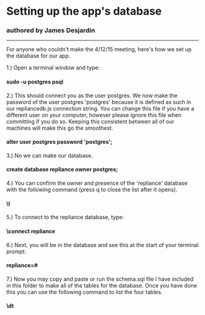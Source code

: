 # Setting up the app's database

### authored by James Desjardin

---

For anyone who couldn't make the 4/12/15 meeting, here's how we set up the database for our app.

1.) Open a terminal window and type:

#### sudo -u postgres psql

2.) This should connect you as the user postgres. We now make the password of the user postgres 'postgres' because it is defined as such in our repliancedb.js connection string. You can change this file if you have a different user on your computer, however please ignore this file when committing if you do so. Keeping this consistent between all of our machines will make this go the smoothest.

#### alter user postgres password 'postgres';

3.) No we can make our database.

#### create database repliance owner postgres;

4.) You can confirm the owner and presence of the 'repliance' database with the following command (press q to close the list after it opens).

#### \l

5.) To connect to the repliance database, type:

#### \connect repliance

6.) Next, you will be in the database and see this at the start of your terminal prompt:

#### repliance=\# 

7.) Now you may copy and paste or run the schema.sql file I have included in this folder to make all of the tables for the database. Once you have done this you can use the following command to list the four tables.

#### \dt